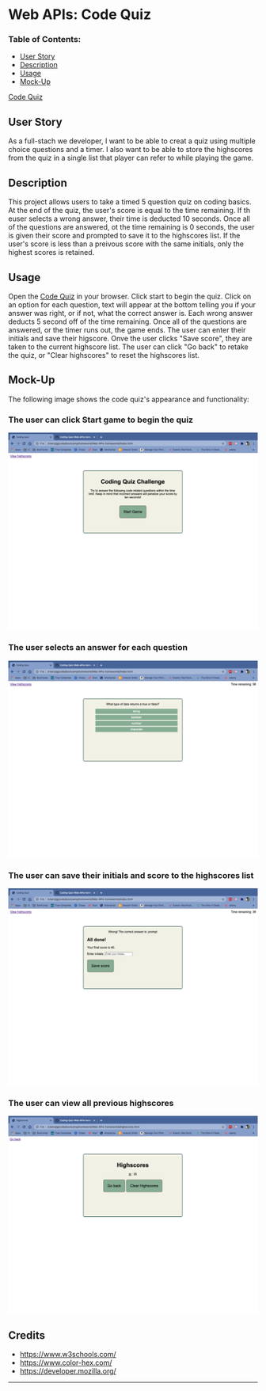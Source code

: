 # Web APIs: Code Quiz

### Table of Contents:
* [User Story](#user-story)
* [Description](#description)
* [Usage](#Usage)
* [Mock-Up](#Mock-Up)

[Code Quiz](https://jenngreiner.github.io/Coding-Quiz-Web-APIs-homework4/)


## User Story
As a full-stach we developer, I want to be able to creat a quiz using multiple choice questions and a timer. I also want to be able to store the highscores from the quiz in a single list that player can refer to while playing the game. 

## Description 
This project allows users to take a timed 5 question quiz on coding basics. At the end of the quiz, the user's score is equal to the time remaining. If th euser selects a wrong answer, their time is deducted 10 seconds. Once all of the questions are answered, ot the time remaining is 0 seconds, the user is given their score and prompted to save it to the highscores list. If the user's score is less than a preivous score with the same initials, only the highest scores is retained. 

## Usage
Open the [Code Quiz](https://jenngreiner.github.io/Coding-Quiz-Web-APIs-homework4/) in your browser. Click start to begin the quiz. Click on an option for each question, text will appear at the bottom telling you if your answer was right, or if not, what the correct answer is. Each wrong answer deducts 5 second off of the time remaining. Once all of the questions are answered, or the timer runs out, the game ends. The user can enter their initials and save their higscore. Onve the user clicks "Save score", they are taken to the current highscore list. The user can click "Go back" to retake the quiz, or "Clear highscores" to reset the highscores list. 

## Mock-Up

The following image shows the code quiz's appearance and functionality:

### The user can click Start game to begin the quiz 
![The user can click Start game to begin the quiz](./Assets/images/01_Code-Quiz.png)

### The user selects an answer for each question
![The user selects an answer for each question](./Assets/images/02_Code-Quiz.png)

### The user can save their initials and score to the highscores list
![The user can save their initials and score to the highscores list](./Assets/images/03_Code-Quiz.png)

### The user can view all previous highscores
![The user can view all previous highscores](./Assets/images/04_Code-Quiz.png)

## Credits
* https://www.w3schools.com/
* https://www.color-hex.com/
* https://developer.mozilla.org/
- - -



